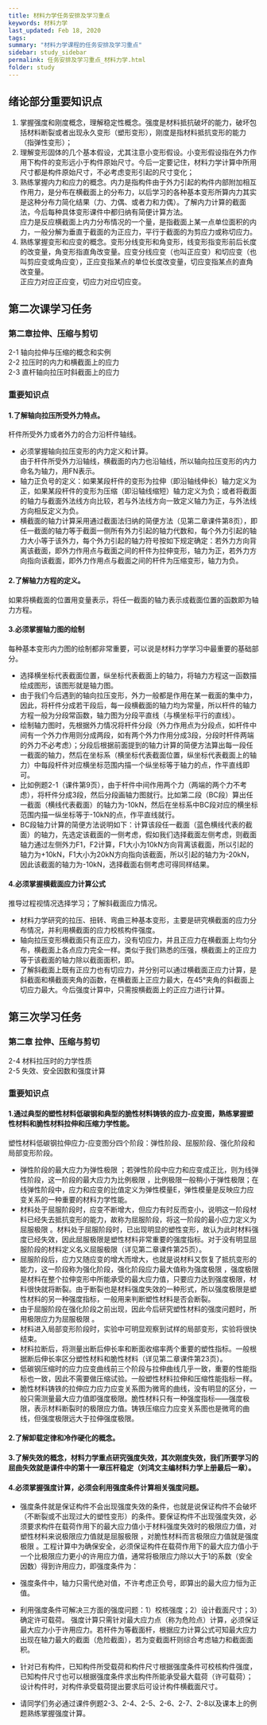 ```yaml
---
title: 材料力学任务安排及学习重点
keywords: 材料力学
last_updated: Feb 18, 2020
tags:
summary: "材料力学课程的任务安排及学习重点"
sidebar: study_sidebar
permalink: 任务安排及学习重点_材料力学.html
folder: study
---
```


## 绪论部分重要知识点

1. 掌握强度和刚度概念，理解稳定性概念。强度是材料抵抗破坏的能力，破坏包括材料断裂或者出现永久变形（塑形变形），刚度是指材料抵抗变形的能力（指弹性变形）；
2. 理解变形固体的几个基本假设，尤其注意小变形假设。小变形假设指在外力作用下构件的变形远小于构件原始尺寸。今后一定要记住，材料力学计算中所用尺寸都是构件原始尺寸，不必考虑变形引起的尺寸变化；
3. 熟练掌握内力和应力的概念。内力是指构件由于外力引起的构件内部附加相互作用力，是分布在横截面上的分布力，以后学习的各种基本变形所算内力其实是这种分布力简化结果（力、力偶、或者力和力偶）。了解内力计算的截面法，今后每种具体变形课件中都归纳有简便计算方法。  
应力是反应横截面上内力分布情况的一个量，是指截面上某一点单位面积的内力，一般分解为垂直于截面的为正应力，平行于截面的为剪应力或称切应力。
4. 熟练掌握变形和应变的概念。变形分线变形和角变形，线变形指变形前后长度的改变量，角变形指直角改变量。应变分线应变（也叫正应变）和切应变（也叫剪应变或角应变），正应变指某点的单位长度改变量，切应变指某点的直角改变量。  
正应力对应正应变，切应力对应切应变。

## 第二次课学习任务

### 第二章拉伸、压缩与剪切
2-1 轴向拉伸与压缩的概念和实例   
2-2 拉压时的内力和横截面上的应力  
2-3 直杆轴向拉压时斜截面上的应力  

### 重要知识点
#### 1.了解轴向拉压所受外力特点。
杆件所受外力或者外力的合力沿杆件轴线。
* 必须掌握轴向拉压变形的内力定义和计算。  
由于杆件所受外力沿轴线，横截面的内力也沿轴线，所以轴向拉压变形的内力命名为轴力，用FN表示。  
* 轴力正负号的定义：如果某段杆件的变形为拉伸（即沿轴线伸长）轴力定义为正，如果某段杆件的变形为压缩（即沿轴线缩短）轴力定义为负；或者将截面的轴力与截面外法线方向比较，若与外法线方向一致定义轴力为正，与外法线方向相反定义为负。  
* 横截面的轴力计算采用通过截面法归纳的简便方法（见第二章课件第8页），即任一截面的轴力等于截面一侧所有外力引起的轴力代数和，每个外力引起的轴力大小等于该外力，每个外力引起的轴力符号按如下规定确定：若外力方向背离该截面，即外力作用点与截面之间的杆件为拉伸变形，轴力为正，若外力方向指向该截面，即外力作用点与截面之间的杆件为压缩变形，轴力为负。

#### 2.了解轴力方程的定义。  
如果将横截面的位置用变量表示，将任一截面的轴力表示成截面位置的函数即为轴力方程。

#### 3.必须掌握轴力图的绘制
每种基本变形内力图的绘制都非常重要，可以说是材料力学学习中最重要的基础部分。  
* 选择横坐标代表截面位置，纵坐标代表截面上的轴力，将轴力方程这一函数描绘成图形，该图形就是轴力图。  
* 由于我们今后遇到的轴向拉压变形，外力一般都是作用在某一截面的集中力，因此，将杆件分成若干段后，每一段横截面的轴力均为常量，所以杆件的轴力方程一般为分段常函数，轴力图为分段平直线（与横坐标平行的直线）。  
* 绘制轴力图时，先根据外力情况将杆件分段（外力作用点为分段点，如杆件中间有一个外力作用则分成两段，如有两个外力作用分成3段，分段时杆件两端的外力不必考虑）；分段后根据前面提到的轴力计算的简便方法算出每一段任一截面的轴力，然后在坐标系（横坐标代表截面位置，纵坐标代表截面上的轴力）中每段杆件对应横坐标范围内描一个纵坐标等于轴力的点，作平直线即可。  
* 比如例题2-1（课件第9页），由于杆件中间作用两个力（两端的两个力不考虑），将杆件分成3段，然后分段画轴力图就行。比如第二段（BC段）算出任一截面（横线代表截面）的轴力为-10kN，然后在坐标系中BC段对应的横坐标范围内描一纵坐标等于-10kN的点，作平直线就行。    
* BC段轴力计算的简便方法说明如下：计算该段任一截面（蓝色横线代表的截面）的轴力，先选定该截面的一侧考虑，假如我们选择截面左侧考虑，则截面轴力通过左侧外力F1，F2计算，F1大小为10kN方向背离该截面，所以引起的轴力为+10kN，F1大小为20kN方向指向该截面，所以引起的轴力为-20kN，因此该截面的轴力为-10kN，选择截面右侧考虑可得同样结果。

#### 4.必须掌握横截面应力计算公式
推导过程视情况选择学习；了解斜截面应力情况。  
* 材料力学研究的拉压、扭转、弯曲三种基本变形，主要是研究横截面的应力分布情况，并利用横截面的应力校核构件强度。  
* 轴向拉压变形横截面只有正应力，没有切应力，并且正应力在横截面上均匀分布，横截面上各点应力完全一样。类似于我们熟悉的压强，横截面上的正应力等于该截面的轴力除以截面面积，即。  
* 了解斜截面上既有正应力也有切应力，并分别可以通过横截面正应力计算，是斜截面和横截面夹角的函数，在横截面上正应力最大，在45°夹角的斜截面上切应力最大。今后强度计算中，只需按横截面上的正应力进行计算。

## 第三次学习任务

### 第二章 拉伸、压缩与剪切  
2-4 材料拉压时的力学性质    
2-5 失效、安全因数和强度计算

### 重要知识点
#### 1.通过典型的塑性材料低碳钢和典型的脆性材料铸铁的应力-应变图，熟练掌握塑性材料和脆性材料拉伸和压缩力学性能。
塑性材料低碳钢拉伸应力-应变图分四个阶段：弹性阶段、屈服阶段、强化阶段和局部变形阶段。
* 弹性阶段的最大应力为弹性极限 ；若弹性阶段中应力和应变成正比，则为线弹性阶段，这一阶段的最大应力为比例极限 ，比例极限一般稍小于弹性极限；在线弹性阶段中，应力和应变的比值定义为弹性模量E，弹性模量是反映应力应变关系的一种重要的材料力学性能。
* 材料处于屈服阶段时，应变不断增大，但应力有时反而变小，说明这一阶段材料已经失去抵抗变形的能力，故称为屈服阶段，将这一阶段的最小应力定义为屈服极限 。材料处于屈服阶段时，已出现明显的塑性变形，故认为此时材料强度已经失效，因此屈服极限是塑性材料非常重要的强度指标。对于没有明显屈服阶段的材料定义名义屈服极限（详见第二章课件第25页）。
* 屈服阶段后，应力又随应变的增大而增大，也就是说材料又恢复了抵抗变形的能力，这一阶段称为强化阶段，强化阶段应力最大值称为强度极限 ，强度极限是材料在整个拉伸变形中所能承受的最大应力值，只要应力达到强度极限，材料很快就将断裂。由于断裂也是材料强度失效的一种形式，所以强度极限是塑性材料的另一种强度指标，一般用来判断塑性材料是否会断裂。
* 由于屈服阶段在强化阶段之前出现，因此今后研究塑性材料的强度问题时，所用极限应力为屈服极限 。
* 材料进入局部变形阶段时，实验中可明显观察到试样的局部变形，实验将很快结束。
* 材料拉断后，将测量出断后伸长率和断面收缩率两个重要的塑性指标。一般根据断后伸长率区分塑性材料和脆性材料（详见第二章课件第23页）。
* 低碳钢压缩时的应力应变曲线前三个阶段与拉伸曲线几乎一致，重要的性能指标也一致，因此不需要做压缩试验。一般塑性材料拉伸和压缩性能指标一样。
* 脆性材料铸铁的拉伸应力应力应变关系图为微弯的曲线，没有明显的区分，一般只需测量最大应力值即强度极限。脆性材料只有一种强度指标——强度极限，表示材料断裂时的极限应力值。铸铁压缩应力应变关系图也是微弯的曲线，但强度极限远大于拉伸强度极限。

#### 2.了解卸载定律和冷作硬化的概念。
#### 3.了解失效的概念，材料力学重点研究强度失效，其次刚度失效，我们所要学习的屈曲失效就是课件中的第十一章压杆稳定（刘鸿文主编材料力学上册最后一章）。
#### 4.必须掌握强度计算，必须会利用强度条件计算相关强度问题。
* 强度条件就是保证构件不会出现强度失效的条件，也就是说保证构件不会破坏（不断裂或不出现过大的塑性变形）的条件。要保证构件不出现强度失效，必须要求构件在载荷作用下的最大应力值小于材料强度失效时的极限应力值，对塑性材料来说极限应力值就是屈服极限 ，对脆性材料而言极限应力值就是强度极限 。工程计算中为确保安全，必须保证构件在载荷作用下的最大应力值小于一个比极限应力更小的许用应力值，通常将极限应力除以大于1的系数（安全因数）得到许用应力，即强度条件为：

* 强度条件中，轴力只需代绝对值，不许考虑正负号，即算出的最大应力恒为正值。
* 利用强度条件可解决三方面的强度问题：1）校核强度；2）设计截面尺寸；3）确定许可载荷。
强度计算只需针对最大应力点（称为危险点）计算，必须保证最大应力小于许用应力。若杆件为等截面杆，根据应力计算公式可知最大应力出现在轴力最大的截面（危险截面），若为变截面杆则综合考虑轴力和截面面积。
* 针对已有构件，已知构件所受载荷和构件尺寸根据强度条件可校核构件强度，已知构件尺寸也可以根据强度条件求出构件所能承受最大载荷（许可载荷）；设计构件时，对构件承受载荷提出要求后可设计构件横截面尺寸。
* 请同学们务必通过课件例题2-3、2-4、2-5、2-6、2-7、2-8以及课本上的例题熟练掌握强度计算。
